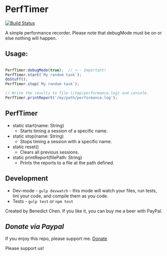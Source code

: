 PerfTimer
=========

[![Build Status](https://travis-ci.org/benedictchen/perf-timer.svg?branch=master)](https://travis-ci.org/benedictchen/perf-timer)

A simple performance recorder.  Please note that debugMode must be on
or else nothing will happen.

Usage:
------

 ```javascript
  
 PerfTimer.debugMode(true);  // <-- Important!
 PerfTimer.start(`My random task`);
 doStuff();
 PerfTimer.stop(`My random task`);

 // Write the results to file (/tmp/performance.log) and console.
 PerfTimer.printReport('/my/path/performance.log');

 ```
 
PerfTimer
---------
- static start(name: String)
    - Starts timing a session of a specific name.
- static stop(name: String)
    - Stops timing a session with a specific name.
- static reset()
    - Clears all previous sessions.
- static printReport(filePath: String) 
    - Prints the reports to a file at the path defined.

 Development
 -----------
 - Dev-mode - `gulp devwatch` - this mode will watch your files, run tests, lint your code, and compile them as you code.
 - Tests - `gulp test` or `npm test`
 
 
Created by Benedict Chen. If you like it, you can buy me a beer with PayPal.

*Donate via Paypal*
-------------------
If you enjoy this repo, please support me. [Donate](https://www.paypal.com/cgi-bin/webscr?cmd=_s-xclick&hosted_button_id=WXQKYYKPHWXHS)
 
Please support us! 

